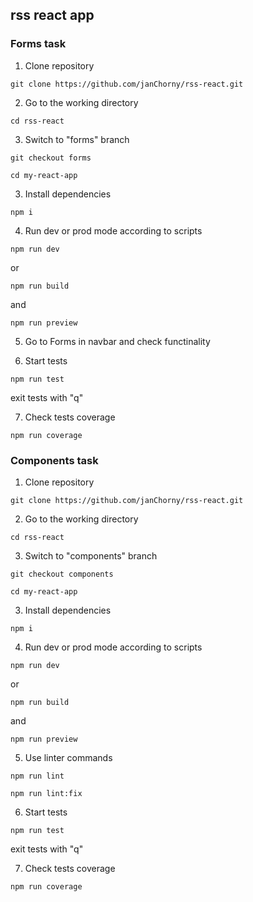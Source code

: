## rss react app

### Forms task

1. Clone repository
```
git clone https://github.com/janChorny/rss-react.git
```
2. Go to the working directory
```
cd rss-react
```
3. Switch to "forms" branch
```
git checkout forms
```
```
cd my-react-app
```
3. Install dependencies
```
npm i
```
4. Run dev or prod mode according to scripts
```
npm run dev
```
or
```
npm run build
```
and
```
npm run preview
```
5. Go to Forms in navbar and check functinality

6. Start tests
```
npm run test
```
exit tests with "q"

7. Check tests coverage
```
npm run coverage
```

### Components task


1. Clone repository
```
git clone https://github.com/janChorny/rss-react.git
```
2. Go to the working directory
```
cd rss-react
```
3. Switch to "components" branch
```
git checkout components
```
```
cd my-react-app
```
3. Install dependencies
```
npm i
```
4. Run dev or prod mode according to scripts
```
npm run dev
```
or
```
npm run build
```
and
```
npm run preview
```
5. Use linter commands

```
npm run lint
```
```
npm run lint:fix
```
6. Start tests
```
npm run test
```
exit tests with "q"

7. Check tests coverage
```
npm run coverage
```
